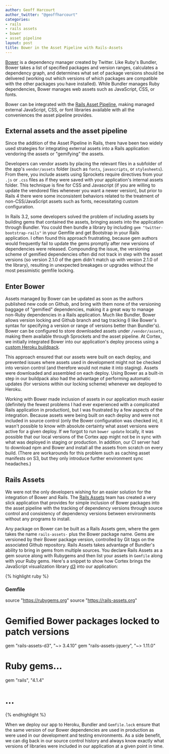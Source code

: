 ```yaml
---
author: Geoff Harcourt
author_twitter: "@geoffharcourt"
categories:
- rails
- rails assets
- bower
- asset pipeline
layout: post
title: Bower in the Asset Pipeline with Rails-Assets
---
```


[Bower](http://bower.io) is a dependency manager created by Twitter. Like Ruby's
Bundler, Bower takes a list of specified packages and version ranges, calculates
a dependency graph, and determines what set of package versions should be
delivered (working out which versions of which packages are compatible with the
other packages you have installed). While Bundler manages Ruby dependencies,
Bower manages web assets such as JavaScript, CSS, or fonts. 

Bower can
be integrated with the [Rails Asset
Pipeline](http://guides.rubyonrails.org/asset_pipeline.html), making managed
external JavaScript, CSS, or font libraries available with all the conveniences
the asset pipeline provides.

## External assets and the asset pipeline

Since the addition of the Asset Pipeline in Rails, there have been two widely
used strategies for integrating external assets into a Rails application:
vendoring the assets or "gemifying" the assets.

Developers can vendor assets by placing the relevant files in a subfolder of the
app's `vendor/assets` folder (such as `fonts`, `javascripts`, or `stylesheets`).
From there, you include assets using Sprockets require directives from your
`.js` or `.css` files as if they were saved with your application's internal
assets folder. This technique is fine for CSS and Javascript (if you are willing
to update the vendored files whenever you want a newer version), but prior to
Rails 4 there were some inconsistent behaviors related to the treatment of
non-CSS/JavaScript assets such as fonts, necessitating custom configuration.

In Rails 3.2, some developers solved the problem of including assets by building
gems that contained the assets, bringing assets into the application through
Bundler. You could then bundle a library by including `gem
"twitter-bootstrap-rails"` in your Gemfile and get Bootstrap in your Rails
application. I often found this approach frustrating, because gem authors would
frequently fail to update the gems promptly after new versions of dependencies
were released. Compounding the issue, the versioning scheme of gemified
dependencies often did not track in step with the asset versions (so version
2.1.0 of the gem didn't match up with version 2.1.0 of the library), resulting
in unexpected breakages or upgrades without the most pessimistic gemfile
locking.

## Enter Bower

Assets managed by Bower can be updated as soon as the authors published new code
on Github, and bring with them none of the versioning baggage of "gemified"
dependencies, making it a great way to manage non-Ruby dependencies in a Rails
application. Much like Bundler, Bower allows version locking and Github branch
and tag tracking (I like Bower's syntax for specifying a version or range of
versions better than Bundler's). Bower can be configured to store downloaded
assets under `/vendor/assets`, making them available through Sprockets and the
asset pipeline. At Cortex, we initially integrated Bower into our application's
deploy process using a [custom Heroku
buildpack](https://github.com/qnyp/heroku-buildpack-ruby-bower).

This approach ensured that our assets were built on each deploy, and prevented
issues where assets used in development might not be checked into version
control (and therefore would not make it into staging). Assets were downloaded
and assembled on each deploy. Using Bower as a built-in step in our buildpack
also had the advantage of performing automatic updates (for versions within our
locking scheme) whenever we deployed to Heroku.

Working with Bower made inclusion of assets in our application much easier
(definitely the fewest problems I had ever experienced with a complicated Rails
application in production), but I was frustrated by a few aspects of the
integration. Because assets were being built on each deploy and were not
included in source control (only the Bower configuration was checked in), it
wasn't possible to know with absolute certainty what asset versions were active
for a given deploy. If we forgot to run `bower update` locally, it was possible
that our local versions of the Cortex app might not be in sync with what was
deployed in staging or production.  In addition, our CI server had to download
npm and Bower and install all the assets from scratch on every build. (There are
workarounds for this problem such as caching asset manifests on S3, but they
only introduce further environment sync headaches.)

## Rails Assets

We were not the only developers wishing for an easier solution for the
integration of Bower and Rails. The [Rails Assets](http://rails-assets.org) team
has created a very slick application that provides for simple inclusion of Bower
packages into the asset pipeline with the tracking of dependency versions
through source control and consistency of dependency versions between
environments without any programs to install.

Any package on Bower can be built as a Rails Assets gem, where the gem takes the
name `rails-assets-` plus the Bower package name. Gems are versioned by their
Bower package version, controlled by Git tags on the associated Github
repository. Rails Assets takes advantage of Bundler's ability to bring in gems
from multiple sources. You declare Rails Assets as a gem source along with
Rubygems and then list your assets in `Gemfile` along with your Ruby gems.
Here's a snippet to show how Cortex brings the JavaScript visualization library
[d3](http://www.d3js.org) into our application:

{% highlight ruby %}
### Gemfile

source "https://rubygems.org"
source "https://rails-assets.org"

# Gemified Bower packages locked to patch versions
gem "rails-assets-d3", "~> 3.4.10"
gem "rails-assets-jquery", "~> 1.11.0"

# Ruby gems...
gem "rails", "4.1.4"
# ...

{% endhighlight %}

When we deploy our app to Heroku, Bundler and `Gemfile.lock` ensure that the
same version of our Bower dependencies are used in production as were used in
our development and testing environments. As a side benefit, we can dig back in
our source control history and always know exactly what versions of libraries
were included in our application at a given point in time.
